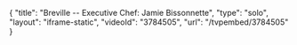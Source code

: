 {
    "title": "Breville -- Executive Chef: Jamie Bissonnette",
    "type": "solo",
    "layout": "iframe-static",
    "videoId": "3784505",
    "url": "\/tvpembed\/3784505"
}